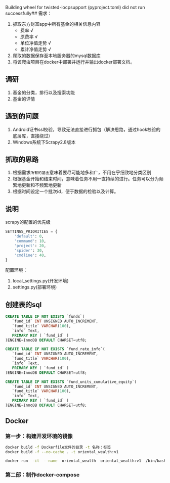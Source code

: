 Building wheel for twisted-iocpsupport (pyproject.toml) did not run successfully## 需求：
1. 抓取东方财富app中所有基金的相关信息内容
   - 费率 √
   - 原费率 √
   - 单位净值走势 √
   - 累计净值走势 √
2. 爬取的数据保存至本地服务器的mysql数据库
3. 将该爬虫项目在docker中部署并运行并输出docker部署文档。

## 调研
1. 基金的分类，排行以及搜索功能
2. 基金的详情

## 遇到的问题
1. Android证书ssl校验，导致无法直接进行抓包（解决思路，通过hook校验的底层库，直接绕过）
2. Windows系统下Scrapy2.8版本
## 抓取的思路
1. 根据需求`所有的基金`意味着要尽可能地多和广，不用在乎细致地分类区别
2. 根据基金开始和结束时间，意味着任务不用一直持续的进行。任务可以分为频繁地更新和不频繁地更新
3. 根据时间设定一个批次id，便于数据的检验以及计算。

## 说明
scrapy的配置的优先级
```python
SETTINGS_PRIORITIES = {
    'default': 0,
    'command': 10,
    'project': 20,
    'spider': 30,
    'cmdline': 40,
}
```
配置环境：
1. local_settings.py(开发环境)
2. settings.py(部署环境)
## 创建表的sql
```sql
CREATE TABLE IF NOT EXISTS `funds`(
   `fund_id` INT UNSIGNED AUTO_INCREMENT,
   `fund_title` VARCHAR(100),
   `info` Text,
   PRIMARY KEY ( `fund_id` )
)ENGINE=InnoDB DEFAULT CHARSET=utf8;

CREATE TABLE IF NOT EXISTS `fund_rate_info`(
   `fund_id` INT UNSIGNED AUTO_INCREMENT,
   `fund_title` VARCHAR(100),
   `info` Text,
   PRIMARY KEY ( `fund_id` )
)ENGINE=InnoDB DEFAULT CHARSET=utf8;

CREATE TABLE IF NOT EXISTS `fund_units_cumulative_equity`(
   `fund_id` INT UNSIGNED AUTO_INCREMENT,
   `fund_title` VARCHAR(100),
   `info` Text,
   PRIMARY KEY ( `fund_id` )
)ENGINE=InnoDB DEFAULT CHARSET=utf8;
```
## Docker

### 第一步：构建开发环境的镜像

```bash
docker build -f Dockerfile文件的目录 -t 名称：标签
docker build -f --no-cache . -t oriental_wealth:v1

docker run  -it  --name  oriental_wealth  oriental_wealth:v1  /bin/bash
```

### 第二部：制作docker-compose

